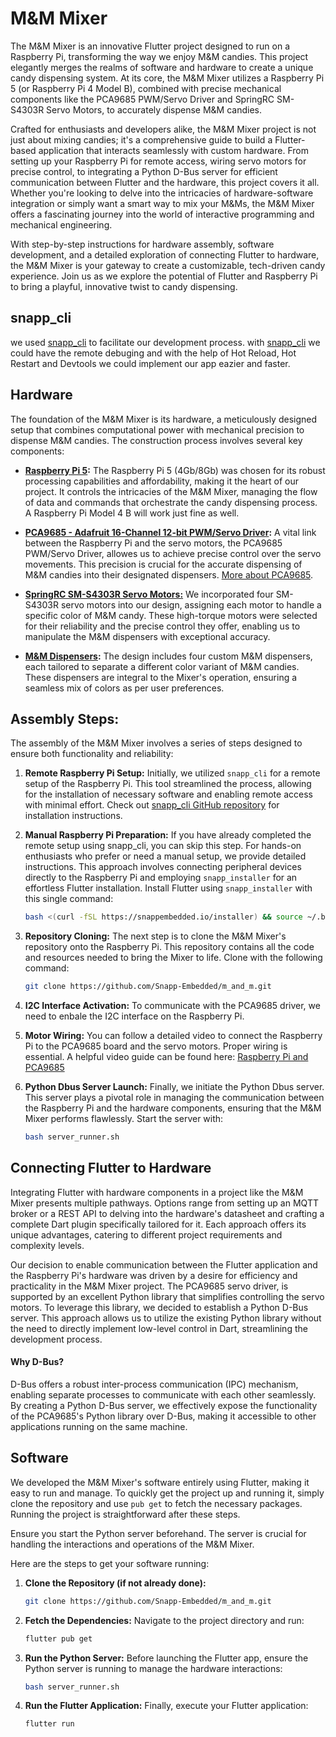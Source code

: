 # M&M Mixer
The M&M Mixer is an innovative Flutter project designed to run on a Raspberry Pi, transforming the way we enjoy M&M candies. This project elegantly merges the realms of software and hardware to create a unique candy dispensing system. At its core, the M&M Mixer utilizes a Raspberry Pi 5 (or Raspberry Pi 4 Model B), combined with precise mechanical components like the PCA9685 PWM/Servo Driver and SpringRC SM-S4303R Servo Motors, to accurately dispense M&M candies.

Crafted for enthusiasts and developers alike, the M&M Mixer project is not just about mixing candies; it's a comprehensive guide to build a Flutter-based application that interacts seamlessly with custom hardware. From setting up your Raspberry Pi for remote access, wiring servo motors for precise control, to integrating a Python D-Bus server for efficient communication between Flutter and the hardware, this project covers it all. Whether you're looking to delve into the intricacies of hardware-software integration or simply want a smart way to mix your M&Ms, the M&M Mixer offers a fascinating journey into the world of interactive programming and mechanical engineering.

With step-by-step instructions for hardware assembly, software development, and a detailed exploration of connecting Flutter to hardware, the M&M Mixer is your gateway to create a customizable, tech-driven candy experience. Join us as we explore the potential of Flutter and Raspberry Pi to bring a playful, innovative twist to candy dispensing.

## snapp_cli
we used [snapp_cli](https://github.com/Snapp-Embedded/snapp_cli "snapp_cli") to facilitate our development process. with [snapp_cli](https://github.com/Snapp-Embedded/snapp_cli "snapp_cli") we could have the remote debuging and with the help of Hot Reload, Hot Restart and Devtools we could implement our app eazier and faster.

## Hardware

The foundation of the M&M Mixer is its hardware, a meticulously designed setup that combines computational power with mechanical precision to dispense M&M candies. The construction process involves several key components:
- **[Raspberry Pi 5](https://www.raspberrypi.com/products/raspberry-pi-5/ "Raspberry Pi 5"):**
  The Raspberry Pi 5 (4Gb/8Gb) was chosen for its robust processing capabilities and affordability, making it the heart of our project. It controls the intricacies of the M&M Mixer, managing the flow of data and commands that orchestrate the candy dispensing process. A Raspberry Pi Model 4 B will work just fine as well.

- **[PCA9685 - Adafruit 16-Channel 12-bit PWM/Servo Driver](https://www.adafruit.com/product/815 "PCA9685 - Adafruit 16-Channel 12-bit PWM/Servo Driver"):**
  A vital link between the Raspberry Pi and the servo motors, the PCA9685 PWM/Servo Driver, allowes us to achieve precise control over the servo movements. This precision is crucial for the accurate dispensing of M&M candies into their designated dispensers. [More about PCA9685](https://www.adafruit.com/product/815).

- **[SpringRC SM-S4303R Servo Motors:](https://www.pololu.com/product/1248 "SpringRC SM-S4303R Servo Motors:")**
  We incorporated four SM-S4303R servo motors into our design, assigning each motor to handle a specific color of M&M candy. These high-torque motors were selected for their reliability and the precise control they offer, enabling us to manipulate the M&M dispensers with exceptional accuracy.

- **[M&M Dispensers](https://www.amazon.de/gp/product/B0995R4P1P/ref=ppx_yo_dt_b_asin_title_o00_s00?ie=UTF8&th=1 "M&M Dispensers"):**
  The design includes four custom M&M dispensers, each tailored to separate a different color variant of M&M candies. These dispensers are integral to the Mixer's operation, ensuring a seamless mix of colors as per user preferences.

## Assembly Steps:

The assembly of the M&M Mixer involves a series of steps designed to ensure both functionality and reliability:

1. **Remote Raspberry Pi Setup:**
   Initially, we utilized `snapp_cli` for a remote setup of the Raspberry Pi. This tool streamlined the process, allowing for the installation of necessary software and enabling remote access with minimal effort. Check out [snapp_cli GitHub repository](https://github.com/Snapp-Embedded/snapp_cli) for installation instructions.

2. **Manual Raspberry Pi Preparation:**
   If you have already completed the remote setup using snapp_cli, you can skip this step. For hands-on enthusiasts who prefer or need a manual setup, we provide detailed instructions. This approach involves connecting peripheral devices directly to the Raspberry Pi and employing `snapp_installer` for an effortless Flutter installation. Install Flutter using `snapp_installer` with this single command:

   ```bash
   bash <(curl -fSL https://snappembedded.io/installer) && source ~/.bashrc
   ```

3. **Repository Cloning:**
   The next step is to clone the M&M Mixer's repository onto the Raspberry Pi. This repository contains all the code and resources needed to bring the Mixer to life. Clone with the following command:
   ```bash
   git clone https://github.com/Snapp-Embedded/m_and_m.git
	```

4. **I2C Interface Activation:**
   To communicate with the PCA9685 driver, we need to enbale the I2C interface on the Raspberry Pi.

5. **Motor Wiring:**
   You can follow a detailed video to connect the Raspberry Pi to the PCA9685 board and the servo motors. Proper wiring is essential. A helpful video guide can be found here: [Raspberry Pi and PCA9685](https://youtu.be/9jcEwn7GzNs?si=1oX7w1uAstdxEzZp)

6. **Python Dbus Server Launch:**
   Finally, we initiate the Python Dbus server. This server plays a pivotal role in managing the communication between the Raspberry Pi and the hardware components, ensuring that the M&M Mixer performs flawlessly. Start the server with:
   ```bash
   bash server_runner.sh
	```


## Connecting Flutter to Hardware

Integrating Flutter with hardware components in a project like the M&M Mixer presents multiple pathways. Options range from setting up an MQTT broker or a REST API to delving into the hardware's datasheet and crafting a complete Dart plugin specifically tailored for it. Each approach offers its unique advantages, catering to different project requirements and complexity levels.

Our decision to enable communication between the Flutter application and the Raspberry Pi's hardware was driven by a desire for efficiency and practicality in the M&M Mixer project. The PCA9685 servo driver, is supported by an excellent Python library that simplifies controlling the servo motors. To leverage this library, we decided to establish a Python D-Bus server. This approach allows us to utilize the existing Python library without the need to directly implement low-level control in Dart, streamlining the development process.

#### Why D-Bus?

D-Bus offers a robust inter-process communication (IPC) mechanism, enabling separate processes to communicate with each other seamlessly. By creating a Python D-Bus server, we effectively expose the functionality of the PCA9685's Python library over D-Bus, making it accessible to other applications running on the same machine.

## Software

We developed the M&M Mixer's software entirely using Flutter, making it easy to run and manage. To quickly get the project up and running it, simply clone the repository and use `pub get` to fetch the necessary packages. Running the project is straightforward after these steps.

Ensure you start the Python server beforehand. The server is crucial for handling the interactions and operations of the M&M Mixer.

Here are the steps to get your software running:

1. **Clone the Repository (if not already done):**
	``` bash
   git clone https://github.com/Snapp-Embedded/m_and_m.git
	```
2. **Fetch the Dependencies:**
Navigate to the project directory and run:
	``` bash
   flutter pub get
	```
1. **Run the Python Server:**
Before launching the Flutter app, ensure the Python server is running to manage the hardware interactions:
	``` bash
   bash server_runner.sh
	```
1. **Run the Flutter Application:**
Finally, execute your Flutter application:
	``` bash
   flutter run
	```
